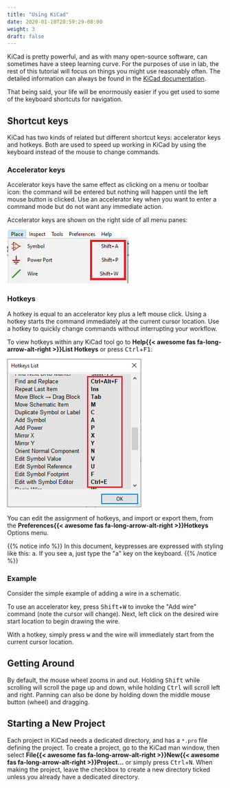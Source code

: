 ```yaml
---
title: "Using KiCad"
date: 2020-01-10T20:59:29-08:00
weight: 3
draft: false
---
```


KiCad is pretty powerful, and as with many open-source software, can sometimes have a steep learning curve.
For the purposes of use in lab, the rest of this tutorial will focus on things you might use reasonably often.
The detailed information can always be found in the [KiCad documentation](docs.kicad-pcb.org).

That being said, your life will be enormously easier if you get used to some of the keyboard shortcuts for navigation.

## Shortcut keys
KiCad has two kinds of related but different shortcut keys: accelerator keys and hotkeys. Both are used to speed up working in KiCad by using the keyboard instead of the mouse to change commands.

### Accelerator keys
Accelerator keys have the same effect as clicking on a menu or toolbar icon: the command will be entered but nothing will happen until the left mouse button is clicked. Use an accelerator key when you want to enter a command mode but do not want any immediate action.

Accelerator keys are shown on the right side of all menu panes:

![Accelerator keys](accelerator_keys.png)

### Hotkeys
A hotkey is equal to an accelerator key plus a left mouse click. Using a hotkey starts the command immediately at the current cursor location. Use a hotkey to quickly change commands without interrupting your workflow.

To view hotkeys within any KiCad tool go to **Help{{< awesome fas fa-long-arrow-alt-right >}}List Hotkeys** or press <kbd>Ctrl</kbd>+<kbd>F1</kbd>:

![Hotkeys List](hotkeys.png)

You can edit the assignment of hotkeys, and import or export them, from the **Preferences{{< awesome fas fa-long-arrow-alt-right >}}Hotkeys** Options menu.

{{% notice info %}}
In this document, keypresses are expressed with styling like this: <kbd>a</kbd>. If you see <kbd>a</kbd>, just type the "a" key on the keyboard.
{{% /notice %}}

### Example
Consider the simple example of adding a wire in a schematic.

To use an accelerator key, press <kbd>Shift</kbd>+<kbd>W</kbd> to invoke the "Add wire" command (note the cursor will change). Next, left click on the desired wire start location to begin drawing the wire.

With a hotkey, simply press <kbd>w</kbd> and the wire will immediately start from the current cursor location.

## Getting Around 
By default, the mouse wheel zooms in and out.
Holding <kbd>Shift</kbd> while scrolling will scroll the page up and down, while holding <kbd>Ctrl</kbd> will scroll left and right.
Panning can also be done by holding down the middle mouse button (wheel) and dragging.

## Starting a New Project
Each project in KiCad needs a dedicated directory, and has a `*.pro` file defining the project.
To create a project, go to the KiCad man window, then select **File{{< awesome fas fa-long-arrow-alt-right >}}New{{< awesome fas fa-long-arrow-alt-right >}}Project...** or simply press <kbd>Ctrl</kbd>+<kbd>N</kbd>.
When making the project, leave the checkbox to create a new directory ticked unless you already have a dedicated directory.